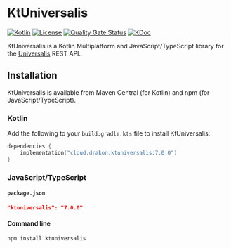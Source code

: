 # KtUniversalis

[![Kotlin](https://img.shields.io/badge/kotlin-1.9.10-blue.svg?logo=kotlin)](http://kotlinlang.org)
[![License](https://img.shields.io/github/license/drakon64/KtUniversalis)](https://opensource.org/license/mit/)
[![Quality Gate Status](https://sonarcloud.io/api/project_badges/measure?project=KtUniversalis&metric=alert_status)](https://sonarcloud.io/summary/new_code?id=KtUniversalis)
[![KDoc](https://javadoc.io/badge2/cloud.drakon/ktuniversalis/7.0.0/KDoc.svg)](https://javadoc.io/doc/cloud.drakon/ktuniversalis/7.0.0)

KtUniversalis is a Kotlin Multiplatform and JavaScript/TypeScript library for the [Universalis](https://universalis.app) REST API.

## Installation

KtUniversalis is available from Maven Central (for Kotlin) and npm (for JavaScript/TypeScript).

### Kotlin

Add the following to your `build.gradle.kts` file to install KtUniversalis:

```kotlin
dependencies {
    implementation("cloud.drakon:ktuniversalis:7.0.0")
}
```

### JavaScript/TypeScript

#### `package.json`

```json
"ktuniversalis": "7.0.0"
```

#### Command line

```commandline
npm install ktuniversalis
```
